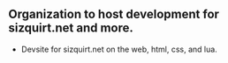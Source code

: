 ## Organization to host development for sizquirt.net and more.

- Devsite for sizquirt.net on the web, html, css, and lua.


